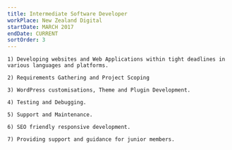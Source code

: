 ```yaml
---
title: Intermediate Software Developer
workPlace: New Zealand Digital
startDate: MARCH 2017
endDate: CURRENT
sortOrder: 3
---
```

`1) Developing websites and Web Applications within tight deadlines in various languages and platforms.`

`2) Requirements Gathering and Project Scoping `

`3) WordPress customisations, Theme and Plugin Development.`

`4) Testing and Debugging.`

`5) Support and Maintenance.`

`6) SEO friendly responsive development.`

`7) Providing support and guidance for junior members.`
